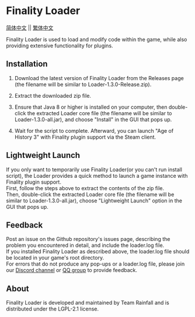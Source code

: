 # Finality Loader

[简体中文](README_CHS.md) || [繁体中文](README_CHT.md)

Finality Loader is used to load and modify code within the game, while also providing extensive functionality for plugins.

## Installation
1. Download the latest version of Finality Loader from the Releases page (the filename will be similar to Loader-1.3.0-Release.zip).
2. Extract the downloaded zip file.
3. Ensure that Java 8 or higher is installed on your computer, then double-click the extracted Loader core file (the filename will be similar to Loader-1.3.0-all.jar), and choose "Install" in the GUI that pops up.

4. Wait for the script to complete. Afterward, you can launch "Age of History 3" with Finality plugin support via the Steam client.

## Lightweight Launch
If you only want to temporarily use Finality Loader(or you can't run install script), the Loader provides a quick method to launch a game instance with Finality plugin support.  
First, follow the steps above to extract the contents of the zip file.  
Then, double-click the extracted Loader core file (the filename will be similar to Loader-1.3.0-all.jar), choose "Lightweight Launch" option in the GUI that pops up.

## Feedback
Post an issue on the Github repository's issues page, describing the problem you encountered in detail, and include the loader.log file.  
If you installed Finality Loader as described above, the loader.log file should be located in your game's root directory.  
For errors that do not produce any pop-ups or a loader.log file, please join our [Discord channel](https://discord.gg/jUAxQ8bj) or [QQ group](https://qm.qq.com/q/i0YEYO1Klq) to provide feedback.

## About
Finality Loader is developed and maintained by Team Rainfall and is distributed under the LGPL-2.1 license.
